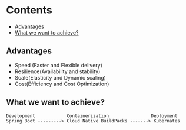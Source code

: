 # Contents
- [Advantages](#Advantages)
- [What we want to achieve?](#What-we-want-to-achieve?)

## Advantages
- Speed (Faster and Flexible delivery)
- Resilience(Availability and stability)
- Scale(Elasticity and Dynamic scaling)
- Cost(Efficiency and Cost Optimization)

## What we want to achieve?
```
Development            Containerization                Deployment
Spring Boot ---------> Cloud Native BuildPacks -------> Kubernates
```






  
